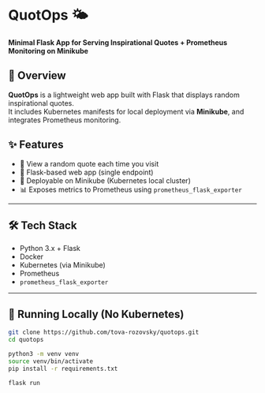 # QuotOps 🌤️  
**Minimal Flask App for Serving Inspirational Quotes + Prometheus Monitoring on Minikube**

## 📖 Overview

**QuotOps** is a lightweight web app built with Flask that displays random inspirational quotes.  
It includes Kubernetes manifests for local deployment via **Minikube**, and integrates Prometheus monitoring.

## ✨ Features

- 🌈 View a random quote each time you visit  
- 🔧 Flask-based web app (single endpoint)  
- 🚢 Deployable on Minikube (Kubernetes local cluster)  
- 📊 Exposes metrics to Prometheus using `prometheus_flask_exporter`  

---

## 🛠️ Tech Stack

- Python 3.x + Flask  
- Docker  
- Kubernetes (via Minikube)  
- Prometheus  
- `prometheus_flask_exporter`  

---

## 🧪 Running Locally (No Kubernetes)

```bash
git clone https://github.com/tova-rozovsky/quotops.git
cd quotops

python3 -m venv venv
source venv/bin/activate
pip install -r requirements.txt

flask run
```


